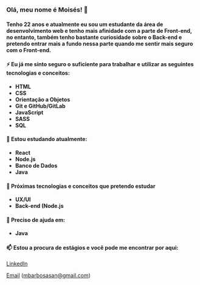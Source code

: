 ### Olá, meu nome é Moisés! 👋

#### Tenho 22 anos e atualmente eu sou um estudante da área de desenvolvimento web e tenho mais afinidade com a parte de Front-end, no entanto, também tenho bastante curiosidade sobre o Back-end e pretendo entrar mais a fundo nessa parte quando me sentir mais seguro com o Front-end.

#### ⚡ Eu já me sinto seguro o suficiente para trabalhar e utilizar as seguintes tecnologias e conceitos:

* **HTML**
* **CSS**
* **Orientação a Objetos**
* **Git e GitHub/GitLab**
* **JavaScript**
* **SASS**
* **SQL**

#### 🌱 Estou estudando atualmente: 

* **React**
* **Node.js**
* **Banco de Dados**
* **Java**

#### 🔭 Próximas tecnologias e conceitos que pretendo estudar

* **UX/UI**
* **Back-end (Node.js**

#### 🤔 Preciso de ajuda em:

* **Java**

#### 📫 Estou a procura de estágios e você pode me encontrar por aqui:

[LinkedIn](https://www.linkedin.com/in/mbarbosasan/)

[Email](mailto:mbarbosasan@gmail.com) (mbarbosasan@gmail.com)
